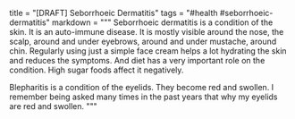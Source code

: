 title = "[DRAFT] Seborrhoeic Dermatitis"
tags = "#health #seborrhoeic-dermatitis"
markdown = """
Seborrhoeic dermatitis is a condition of the skin. It is an auto-immune disease. It is mostly visible around the nose, the scalp, around and under eyebrows, around and under mustache, around chin. Regularly using just a simple face cream helps a lot hydrating the skin and reduces the symptoms. And diet has a very important role on the condition. High sugar foods affect it negatively.

Blepharitis is a condition of the eyelids. They become red and swollen. I remember being asked many times in the past years that why my eyelids are red and swollen.
"""
